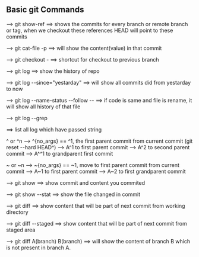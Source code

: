 ## Basic git Commands

--> git show-ref ==> shows the commits for every branch or remote branch or tag, 
                    when we checkout these references HEAD will point to these commits

--> git cat-file -p <commit> ==> will show the content(value) in that commit

--> git checkout - ==> shortcut for checkout to previous branch

--> git log ==> show the history of repo

--> git log --since="yestarday" ==> will show all commits did from yestarday to now

--> git log --name-status --follow -- <filename> ==> if code is same and file is rename, it will show all history of that file

--> git log --grep <search string> ==> list all log which have passed string

^ or ^n
    --> ^{no_args} == ^1, the first parent commit from current commit (git reset --hard HEAD^)
    --> A^1 to first parent commit
    --> A^2 to second parent commit
    --> A^^1 to grandparent first commit

~ or ~n
    --> ~{no_args} == ~1, move to first parent commit from current commit
    --> A~1 to first parent commit
    --> A~2 to first grandparent commit

--> git show <commit> ==>  show commit and content you commited

--> git show <commit> --stat ==> show the file changed in commit

--> git diff ==> show content that will be part of next commit from working directory

--> git diff --staged ==> show content that will be part  of next commit from staged area

--> git diff A(branch) B(branch) ==> will show the content of branch B which is not present in branch A.



